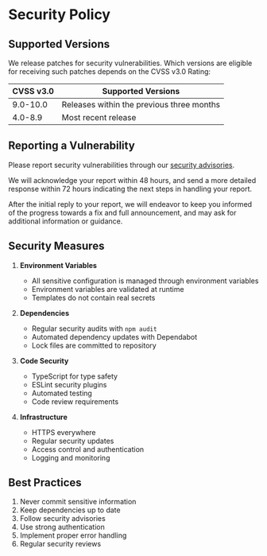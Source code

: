 # Security Policy

## Supported Versions

We release patches for security vulnerabilities. Which versions are eligible for
receiving such patches depends on the CVSS v3.0 Rating:

| CVSS v3.0 | Supported Versions                        |
| --------- | ---------------------------------------- |
| 9.0-10.0  | Releases within the previous three months |
| 4.0-8.9   | Most recent release                      |

## Reporting a Vulnerability

Please report security vulnerabilities through our [security advisories](https://github.com/your-org/your-repo/security/advisories/new).

We will acknowledge your report within 48 hours, and send a more detailed response
within 72 hours indicating the next steps in handling your report.

After the initial reply to your report, we will endeavor to keep you informed of
the progress towards a fix and full announcement, and may ask for additional
information or guidance.

## Security Measures

1. **Environment Variables**
   - All sensitive configuration is managed through environment variables
   - Environment variables are validated at runtime
   - Templates do not contain real secrets

2. **Dependencies**
   - Regular security audits with `npm audit`
   - Automated dependency updates with Dependabot
   - Lock files are committed to repository

3. **Code Security**
   - TypeScript for type safety
   - ESLint security plugins
   - Automated testing
   - Code review requirements

4. **Infrastructure**
   - HTTPS everywhere
   - Regular security updates
   - Access control and authentication
   - Logging and monitoring

## Best Practices

1. Never commit sensitive information
2. Keep dependencies up to date
3. Follow security advisories
4. Use strong authentication
5. Implement proper error handling
6. Regular security reviews
